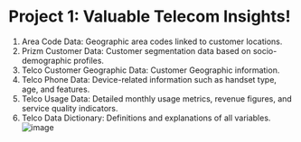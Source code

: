 # Project 1: Valuable Telecom Insights!
1.	Area Code Data: Geographic area codes linked to customer locations.
2.	Prizm Customer Data: Customer segmentation data based on socio-demographic profiles.
3.	Telco Customer Geographic Data: Customer Geographic information.
4.	Telco Phone Data: Device-related information such as handset type, age, and features.
5.	Telco Usage Data: Detailed monthly usage metrics, revenue figures, and service quality indicators.
6.	Telco Data Dictionary: Definitions and explanations of all variables.
![image](https://github.com/user-attachments/assets/a453adce-0dbc-46c9-9741-aa8554bf4f06)
